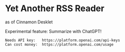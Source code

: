 # Yet Another RSS Reader
as of Cinnamon Desklet 

Experimental feature: Summarize with ChatGPT!

	Needs API key:   https://platform.openai.com/api-keys 
	Can cost money:  https://platform.openai.com/usage


